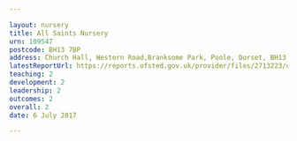 ```yaml
---

layout: nursery
title: All Saints Nursery
urn: 109547
postcode: BH13 7BP
address: Church Hall, Western Road,Branksome Park, Poole, Dorset, BH13 7BP
latestReportUrl: https://reports.ofsted.gov.uk/provider/files/2713223/urn/109547.pdf
teaching: 2
development: 2
leadership: 2
outcomes: 2
overall: 2
date: 6 July 2017

---
```

